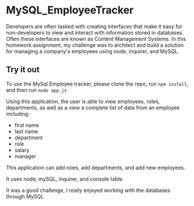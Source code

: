 # MySQL_EmployeeTracker

Developers are often tasked with creating interfaces that make it easy for non-developers to view and interact with information stored in databases. Often these interfaces are known as Content Management Systems. In this homework assignment, my challenge was to architect and build a solution for managing a company's employees using node, inquirer, and MySQL.

## Try it out

To use the MySql Employee tracker, please clone the repo, run `npm install`, and then run `node app.js`

Using this application, the user is able to view employees, roles, departments, as well as a view a complete list of data from an employee including:
* first name
* last name
* department 
* role
* salary
* manager

This application can add roles, add departments, and add new employees.  

It uses node, mySQL, inquirer, and console table. 

It was a good challenge, I really enjoyed working with the databases through MySQL
